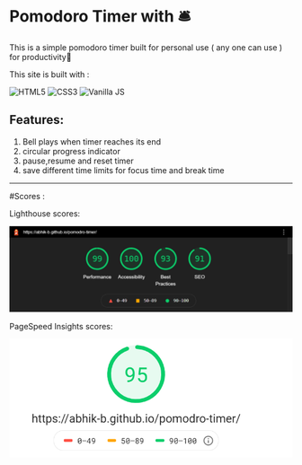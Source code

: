 # Pomodoro Timer with 🛎

This is a simple pomodoro timer built for personal use ( any one can use ) for productivity💯

This site is built with :

![HTML5](https://www.w3.org/html/logo/downloads/HTML5_Logo_64.png) ![CSS3](https://upload.wikimedia.org/wikipedia/commons/thumb/d/d5/CSS3_logo_and_wordmark.svg/48px-CSS3_logo_and_wordmark.svg.png) ![Vanilla JS](https://upload.wikimedia.org/wikipedia/commons/thumb/9/99/Unofficial_JavaScript_logo_2.svg/64px-Unofficial_JavaScript_logo_2.svg.png)

## Features:

1. Bell plays when timer reaches its end
2. circular progress indicator
3. pause,resume and reset timer
4. save different time limits for focus time and break time

---

#Scores :

Lighthouse scores:

![Lighthousescore](https://github.com/abhik-b/pomodro-timer/blob/master/lighthouse.png)

PageSpeed Insights scores:

![Pagespeedinsights](https://github.com/abhik-b/pomodro-timer/blob/master/pagespeedinsights.png)
